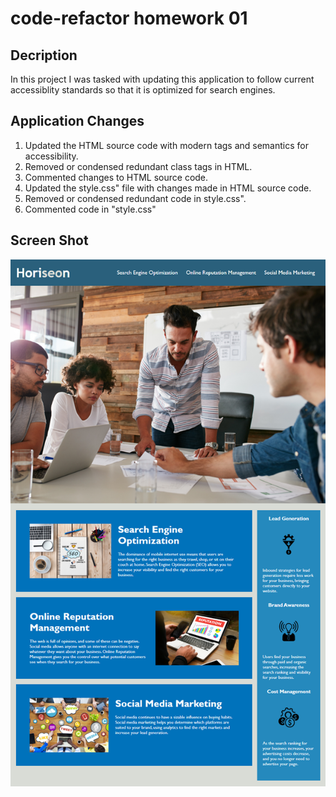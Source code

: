 # code-refactor homework 01

## Decription
In this project I was tasked with updating this application to follow current accessiblity standards so that it is optimized for search engines.

## Application Changes
1. Updated the HTML source code with modern tags and semantics for accessibility.
2. Removed or condensed redundant class tags in HTML.
3. Commented changes to HTML source code.
4. Updated the style.css" file with changes made in HTML source code.
5. Removed or condensed redundant code in style.css".
6. Commented code in "style.css"

## Screen Shot
![The Horiseon webpage includes a navigation bar, a header image, and cards with text and images at the bottom of the page.](./Assets/01-html-css-git-homework-demo.png)
